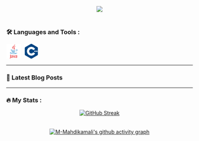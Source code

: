 <div id="header" align="center">
  <img src="https://media.giphy.com/media/M9gbBd9nbDrOTu1Mqx/giphy.gif" width="100"/><br>
  <img src="https://komarev.com/ghpvc/?username=M-Mahdikamali&style=flat-square&color=blue" alt=""/>
</div>

### :hammer_and_wrench: Languages and Tools :
<div>
  <img src="https://github.com/devicons/devicon/blob/master/icons/java/java-original-wordmark.svg" title="Java" alt="Java" width="40" height="40"/>&nbsp;
  <!-- بقیه آیکون‌های زبان‌های برنامه‌نویسی را در این بخش بگذارید -->
  <img src="https://github.com/devicons/devicon/blob/master/icons/cplusplus/cplusplus-plain.svg" title="C++" **alt="Git" width="40" height="40"/>
</div>

---

### 📕 Latest Blog Posts
<!-- BLOG-POST-LIST:START -->
<!-- BLOG-POST-LIST:END -->

---

### :fire: My Stats :
<div align="center">
  <a href="https://git.io/streak-stats">
    <img src="https://streak-stats.demolab.com?user=M-Mahdikamali&theme=radical&border_radius=22&mode=weekly" alt="GitHub Streak">
  </a>
  <br>
  <br>
  <br>
</div>
<div align="center">
  <a href="https://github.com/M-Mahdikamali/github-readme-activity-graph">
    <img src="https://github-readme-activity-graph.vercel.app/graph?username=M-Mahdikamali&theme=dracula" alt="M-Mahdikamali's github activity graph">
  </a>
  <br>
  <br>
  <br>
</div>
